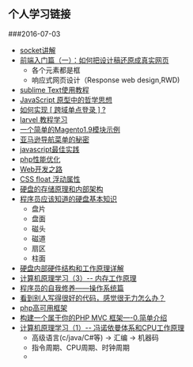 ## 个人学习链接
###2016-07-03
-  [socket讲解](http://www.cnblogs.com/thinksasa/archive/2013/02/26/2934206.html)
-  [前端入门篇（一）：如何把设计稿还原成真实网页](http://www.jianshu.com/p/a981158df5a8)
   - 各个元素都是框
   - 响应式网页设计（Response web design,RWD)
-  [sublime Text使用教程](http://www.cnblogs.com/figure9/p/sublime-text-complete-guide.html)
-  [JavaScript 原型中的哲学思想](https://segmentfault.com/a/1190000005824449?utm_source=weekly&utm_medium=email&utm_campaign=email_weekly)
-  [如何实现 [ 跨域单点登录 ] ?](https://segmentfault.com/q/1010000000094980)
-  [larvel 教程学习](https://segmentfault.com/bookmark/1230000003955248)
-  [一个简单的Magento1.9模块示例](https://segmentfault.com/a/1190000004366062)
-  [亚马逊导航菜单的秘密](http://jayuh.com/amazon-site-navigation/)
-  [javascript最佳实践](http://www.cnblogs.com/xianyulaodi/p/5638139.html)
-  [php性能优化](https://segmentfault.com/a/1190000002503577)
-  [Web开发之路](http://www.cnblogs.com/polk6/archive/2013/05/10/3071327.html#3433041)
-  [CSS float 浮动属性](http://www.cnblogs.com/polk6/archive/2013/07/25/3142187.html)
-  [硬盘的存储原理和内部架构 ](http://blog.chinaunix.net/uid-23069658-id-3413957.html)
-  [程序员应该知道的硬盘基本知识](http://www.cnblogs.com/shishm/archive/2011/10/24/2222469.html)
   - 盘片
   - 盘面
   - 磁头
   - 磁道
   - 扇区
   - 柱面
-  [硬盘内部硬件结构和工作原理详解](http://blog.csdn.net/tianxueer/article/details/2689117)
-  [计算机原理学习（3）-- 内存工作原理](http://blog.csdn.net/cc_net/article/details/11097267)
-  [程序员的自我修养——操作系统篇](http://kb.cnblogs.com/page/211181/)
-  [看到别人写得很好的代码，感觉很无力怎么办？](https://segmentfault.com/q/1010000003108390)
-  [php高可用框架](http://www.workerman.net/)
-  [构建一个属于你的PHP MVC 框架—-0.简单介绍](http://istrone.com/?p=1249)
-  [计算机原理学习（1）-- 冯诺依曼体系和CPU工作原理](http://blog.csdn.net/cc_net/article/details/10419645)
   - 高级语言(c/java/C#等) -> 汇编 -> 机器码
   - 指令周期、CPU周期、时钟周期
   - 